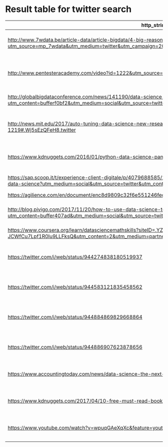 # Result table for twitter search

|                                                                                                       http_string                                                                                                       |         http_host         |retweet_count|count_score|   http_string_short   |                         http_title                         |
|-------------------------------------------------------------------------------------------------------------------------------------------------------------------------------------------------------------------------|---------------------------|------------:|----------:|-----------------------|------------------------------------------------------------|
|http://www.7wdata.be/article-data/article-bigdata/4-big-reasons-why-healthcare-needs-data-science/?utm_source=mp_7wdata&utm_medium=twitter&utm_campaign=20-7wBlog                                                        |www.7wdata.be              |            8|         10|https://t.co/GkZGVtZZ62|4 big reasons why healthcare needs data science - 7wData    |
|http://www.pentesteracademy.com/video?id=1222&utm_source=HT&utm_campaign=DSM&utm_medium=twitter                                                                                                                          |www.pentesteracademy.com   |            3|          4|https://t.co/qrRJM7aXBm|Course Introduction - Data Science and Machine Learning for |
|http://globalbigdataconference.com/news/141190/data-science-skills-gap-may-be-narrowing.html?utm_content=bufferf0bf2&utm_medium=social&utm_source=twitter.com&utm_campaign=buffer                                        |globalbigdataconference.com|           52|         56|https://t.co/RLLzqx5aaW|Data Science Skills Gap May Be Narrowing                    |
|http://news.mit.edu/2017/auto-tuning-data-science-new-research-streamlines-machine-learning-1219#.Wj5sEzQFeH8.twitter                                                                                                    |news.mit.edu               |            2|          3|https://t.co/XfSAV2rydl|Auto-tuning data science: New research streamlines machine l|
|https://www.kdnuggets.com/2016/01/python-data-science-pandas-spark-dataframe-differences.html                                                                                                                            |www.kdnuggets.com          |           10|         11|https://t.co/pjtJKp13Ou|Python Data Science with Pandas vs Spark DataFrame: Key Di  |
|https://sap.scoop.it/t/experience-client-digitale/p/4079688585/2017/06/01/machine-learning-hands-on-python-r-in-data-science?utm_medium=social&utm_source=twitter&utm_content=oy03XdoZ-lXQnMdo-j_hfaoZ_TckhPudesv_aZRIEPQ|sap.scoop.it               |            2|          4|https://t.co/cUWxMkmwj7|Machine Learning: Hands-On Python & R In Da...              |
|https://agilience.com/en/document/enc8d9809c32f6e551246fec1e50ea2531a9cf5907                                                                                                                                             |agilience.com              |            1|          2|https://t.co/WZRHAHPBHq|Agilience                                                   |
|http://blog.pivigo.com/2017/11/20/how-to-use-data-science-to-improve-social-housing/?utm_content=buffer407ad&utm_medium=social&utm_source=twitter.com&utm_campaign=buffer                                                |blog.pivigo.com            |            2|          4|https://t.co/rkXSiPY1iF|How to Use Data Science to Improve Social Housing – Welcome |
|https://www.coursera.org/learn/datasciencemathskills?siteID=.YZD2vKyNUY-JCWfCu7Lpf1R0lu9LLFksQ&utm_content=2&utm_medium=partners&utm_source=linkshare&utm_campaign=*YZD2vKyNUY                                           |www.coursera.org           |            2|          5|https://t.co/hXuTC63g8A|Data Science Math Skills - Coursera                         |
|https://twitter.com/i/web/status/944274838180519937                                                                                                                                                                      |twitter.com                |           47|         48|https://t.co/AwCk6XyHvR|Jim Harris auf Twitter: "REVOLUTIONARY! PLUMMETING PRICE: Ha|
|https://twitter.com/i/web/status/944583121835458562                                                                                                                                                                      |twitter.com                |           26|         27|https://t.co/IjQSLuCViN|National Wildlife auf Twitter: "Join thousands of volunteers|
|https://twitter.com/i/web/status/944884869829668864                                                                                                                                                                      |twitter.com                |            2|          3|https://t.co/zieNJB2Zej|Franco Ronconi auf Twitter: "Auto-tuning #DataScience : New |
|https://twitter.com/i/web/status/944886907623878656                                                                                                                                                                      |twitter.com                |            0|          2|https://t.co/2WwB74dpg4|John Letteboer auf Twitter: "Checking out "Response Modeling|
|https://www.accountingtoday.com/news/data-science-the-next-evolution-for-accountants                                                                                                                                     |www.accountingtoday.com    |            8|          9|https://t.co/sV4rZ9rtAE|Data science: The next evolution for accountants?  - Account|
|https://www.kdnuggets.com/2017/04/10-free-must-read-books-machine-learning-data-science.html                                                                                                                             |www.kdnuggets.com          |          168|        171|https://t.co/ELslDxUvw4|10 Free Must-Read Books for Machine Learning and Data Scie  |
|https://www.youtube.com/watch?v=wpuqGAeXqXc&feature=youtu.be                                                                                                                                                             |www.youtube.com            |         4807|       4848|https://t.co/RHLyV0Yfkn|Visualization for Data Science  CS 5630 6630   Fall 2017  Le|
